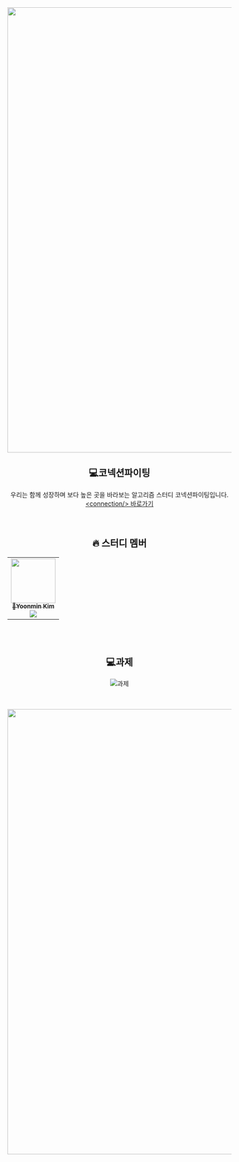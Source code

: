 <div><img src="https://user-images.githubusercontent.com/116149736/200574871-cf4ba89d-73f1-461e-adb7-7dd300720fff.jpg" width="1000"/>

<div align=center>

## 💻코넥션파이팅
우리는 함께 성장하며 보다 높은 곳을 바라보는 알고리즘 스터디 코넥션파이팅입니다.<br>[\<connection/> 바로가기](https://k7c202.p.ssafy.io/)
<br><br><br>
## 🔥 스터디 멤버<br>
<table>
<tr><td align="center"><a href="https://github.com/yoon828"><img src="https://avatars.githubusercontent.com/u/64458685?v=4" width="100px;" alt=""/><br /><sub><b>👑Yoonmin Kim</b></a><br><a href="https://solved.ac/profile/yoon828990"><img src="http://mazassumnida.wtf/api/mini/generate_badge?boj=yoon828990" /></sub></a><br /></td></table>
<br><br>

## 💻과제
![과제](https://www.coalla.co.kr/api/svg/코넥션파이팅)
<br><br><br>
</div>

<div><img src="https://user-images.githubusercontent.com/116149736/200578139-c971c35c-12fb-4f41-a730-db93e0301797.jpg" width="1000"/>